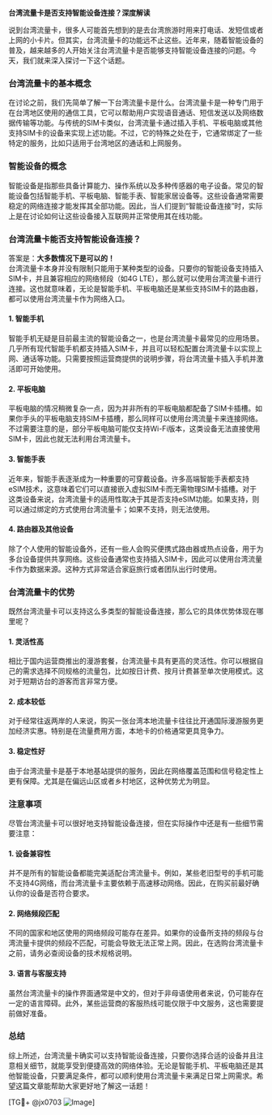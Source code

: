 **台湾流量卡是否支持智能设备连接？深度解读**

说到台湾流量卡，很多人可能首先想到的是去台湾旅游时用来打电话、发短信或者上网的小卡片。但其实，台湾流量卡的功能远不止这些。近年来，随着智能设备的普及，越来越多的人开始关注台湾流量卡是否能够支持智能设备连接的问题。今天，我们就来深入探讨一下这个话题。

### **台湾流量卡的基本概念**
在讨论之前，我们先简单了解一下台湾流量卡是什么。台湾流量卡是一种专门用于在台湾地区使用的通信工具，它可以帮助用户实现语音通话、短信发送以及网络数据传输等功能。与传统的SIM卡类似，台湾流量卡通过插入手机、平板电脑或其他支持SIM卡的设备来实现上述功能。不过，它的特殊之处在于，它通常绑定了一些特定的服务，比如只适用于台湾地区的通话和上网服务。

### **智能设备的概念**
智能设备是指那些具备计算能力、操作系统以及多种传感器的电子设备。常见的智能设备包括智能手机、平板电脑、智能手表、智能家居设备等。这些设备通常需要稳定的网络连接才能发挥其全部功能。因此，当人们提到“智能设备连接”时，实际上是在讨论如何让这些设备接入互联网并正常使用其在线功能。

### **台湾流量卡能否支持智能设备连接？**
答案是：**大多数情况下是可以的！**  
台湾流量卡本身并没有限制只能用于某种类型的设备。只要你的智能设备支持插入SIM卡，并且兼容相应的网络频段（如4G LTE），那么就可以使用台湾流量卡进行连接。这也就意味着，无论是智能手机、平板电脑还是某些支持SIM卡的路由器，都可以使用台湾流量卡作为网络入口。

#### **1. 智能手机**
智能手机无疑是目前最主流的智能设备之一，也是台湾流量卡最常见的应用场景。几乎所有现代智能手机都支持插入SIM卡，并且可以轻松配置台湾流量卡以实现上网、通话等功能。只需要按照运营商提供的说明步骤，将台湾流量卡插入手机并激活即可开始使用。

#### **2. 平板电脑**
平板电脑的情况稍微复杂一点，因为并非所有的平板电脑都配备了SIM卡插槽。如果你手头的平板电脑支持SIM卡插槽，那么同样可以使用台湾流量卡来连接网络。不过需要注意的是，部分平板电脑可能仅支持Wi-Fi版本，这类设备无法直接使用SIM卡，因此也就无法利用台湾流量卡。

#### **3. 智能手表**
近年来，智能手表逐渐成为一种重要的可穿戴设备。许多高端智能手表都支持eSIM技术，这意味着它们可以直接嵌入虚拟SIM卡而无需物理SIM卡插槽。对于这类设备来说，台湾流量卡的适用性取决于其是否支持eSIM功能。如果支持，则可以通过绑定的方式使用台湾流量卡；如果不支持，则无法使用。

#### **4. 路由器及其他设备**
除了个人使用的智能设备外，还有一些人会购买便携式路由器或热点设备，用于为多台设备提供共享网络。这些设备通常也支持插入SIM卡，因此可以使用台湾流量卡作为数据来源。这种方式非常适合家庭旅行或者团队出行时使用。

### **台湾流量卡的优势**
既然台湾流量卡可以支持这么多类型的智能设备连接，那么它的具体优势体现在哪里呢？

#### **1. 灵活性高**
相比于国内运营商推出的漫游套餐，台湾流量卡具有更高的灵活性。你可以根据自己的需求选择不同规格的流量包，比如按日计费、按月计费甚至单次使用模式。这对于短期访台的游客而言非常方便。

#### **2. 成本较低**
对于经常往返两岸的人来说，购买一张台湾本地流量卡往往比开通国际漫游服务更加经济实惠。特别是在流量费用方面，本地卡的价格通常更具竞争力。

#### **3. 稳定性好**
由于台湾流量卡是基于本地基站提供的服务，因此在网络覆盖范围和信号稳定性上更有保障。尤其是在偏远山区或者乡村地区，这种优势尤为明显。

### **注意事项**
尽管台湾流量卡可以很好地支持智能设备连接，但在实际操作中还是有一些细节需要注意：

#### **1. 设备兼容性**
并不是所有的智能设备都能完美适配台湾流量卡。例如，某些老旧型号的手机可能不支持4G网络，而台湾流量卡主要依赖于高速移动网络。因此，在购买前最好确认你的设备是否符合要求。

#### **2. 网络频段匹配**
不同的国家和地区使用的网络频段可能存在差异。如果你的设备所支持的频段与台湾流量卡提供的频段不匹配，可能会导致无法正常上网。因此，在选购台湾流量卡之前，请务必查阅设备的技术规格说明。

#### **3. 语言与客服支持**
虽然台湾流量卡的操作界面通常是中文的，但对于非母语使用者来说，仍可能存在一定的语言障碍。此外，某些运营商的客服热线可能仅限于中文服务，这也需要提前做好准备。

### **总结**
综上所述，台湾流量卡确实可以支持智能设备连接，只要你选择合适的设备并且注意相关细节，就能享受到便捷高效的网络体验。无论是智能手机、平板电脑还是其他智能设备，只要满足条件，都可以顺利使用台湾流量卡来满足日常上网需求。希望这篇文章能帮助大家更好地了解这一话题！

[TG💪+ @jx0703 ![Image](https://github.com/user-attachments/assets/dbca1d08-cadb-493c-b0ec-ad6f7a83f270)]